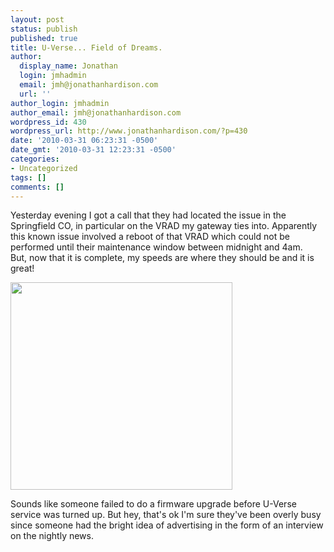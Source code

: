 ```yaml
---
layout: post
status: publish
published: true
title: U-Verse... Field of Dreams.
author:
  display_name: Jonathan
  login: jmhadmin
  email: jmh@jonathanhardison.com
  url: ''
author_login: jmhadmin
author_email: jmh@jonathanhardison.com
wordpress_id: 430
wordpress_url: http://www.jonathanhardison.com/?p=430
date: '2010-03-31 06:23:31 -0500'
date_gmt: '2010-03-31 12:23:31 -0500'
categories:
- Uncategorized
tags: []
comments: []
---
```

<p>Yesterday evening I got a call that they had located the issue in the Springfield CO, in particular on the VRAD my gateway ties into. Apparently this known issue involved a reboot of that VRAD which could not be performed until their maintenance window between midnight and 4am.<br />
But, now that it is complete, my speeds are where they should be and it is great!</p>
<p><img class="alignnone size-full wp-image-431" style="border: 0px;" title="Capture" src="http:&#47;&#47;www.jonathanhardison.com&#47;wp-content&#47;uploads&#47;2010&#47;03&#47;Capture1.png" alt="" width="355" height="332" &#47;></p>
<p>Sounds like someone failed to do a firmware upgrade before U-Verse service was turned up. But hey, that's ok I'm sure they've been overly busy since someone had the bright idea of advertising in the form of an interview on the nightly news.</p>
